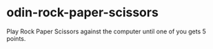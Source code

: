 # odin-rock-paper-scissors

Play Rock Paper Scissors against the computer until one of you gets 5 points.